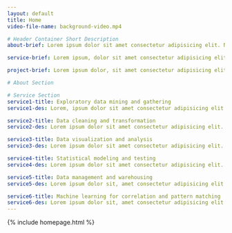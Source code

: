```yaml
---
layout: default
title: Home
video-file-name: background-video.mp4

# Header Container Short Description
about-brief: Lorem ipsum dolor sit amet consectetur adipisicing elit. Nostrum modi ab unde explicabo consequuntur eius, officiis iste amet at.

service-brief: Lorem ipsum, dolor sit amet consectetur adipisicing elit. Exercitationem magnam commodi blanditiis id omnis officia, ipsum perspiciatis harum, non ratione.

project-brief: Lorem ipsum dolor, sit amet consectetur adipisicing elit. Expedita molestiae iure, enim minima nesciunt est in rem, maxime autem quo impedit.

# About Section

# Service Section
service1-title: Exploratory data mining and gathering
service1-des: Lorem, ipsum dolor sit amet consectetur adipisicing elit. Qui quia, accusantium laborum est praesentium autem eveniet quam ex eum animi.

service2-title: Data cleaning and transformation 
service2-des: Lorem ipsum dolor sit amet consectetur adipisicing elit. Ratione, ad perspiciatis assumenda sint debitis nulla veniam est facilis asperiores.

service3-title: Data visualization and analysis
service3-des: Lorem ipsum dolor sit amet consectetur adipisicing elit. Dicta maiores velit aliquam doloribus perspiciatis!

service4-title: Statistical modeling and testing
service4-des: Lorem ipsum dolor sit amet consectetur adipisicing elit. Pariatur, quia. Modi, quos velit dolore esse, aperiam repellendus labore ullam debitis molestias.

service5-title: Data management and warehousing 
service5-des: Lorem ipsum dolor sit, amet consectetur adipisicing elit. Dolorum quae autem accusamus, distinctio illum earum necessitatibus unde assumenda voluptatibus ex pariatur nihil.

service6-title: Machine learning for correlation and pattern matching
service6-des: Lorem ipsum dolor sit, amet consectetur adipisicing elit. Omnis ipsum nostrum aperiam doloremque inventore atque quis rerum labore.
---
```


<script>
    $(window).ready(function(){
    
    // These are the only two lines need changing. First bracket states where you intend the paragraph to be situated, second bracket states where the paragraph is located at.

    //The . in front correlates to a class="xxx" tag, so just leave it there.
    $('.des-content').empty();
    $('.des-content').load('/akrivis/paragraphs/about');

    // $('.des-content').empty();
    // $('.des-content').load('/akrivis/paragraphs/about');

    // $('.des-content').empty();
    // $('.des-content').load('/akrivis/paragraphs/about');
});
</script>

<!-- This signifies what layouts are included. DONT TOUCH THIS, I will prepare this. -->
{% include homepage.html %}
